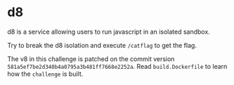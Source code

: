 # d8

d8 is a service allowing users to run javascript in an isolated sandbox.

Try to break the d8 isolation and execute `/catflag` to get the flag.

The v8 in this challenge is patched on the commit version `581a5ef7be2d340b4a0795a3b481ff7668e2252a`.
Read `build.Dockerfile` to learn how the `challenge` is built.
